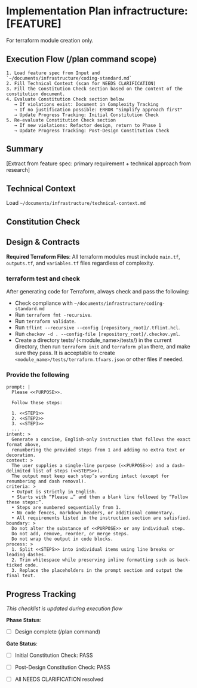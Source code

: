 # Implementation Plan infractructure: [FEATURE]

For terraform module creation only.  

## Execution Flow (/plan command scope)
```
1. Load feature spec from Input and `~/documents/infrastructure/coding-standard.md`
2. Fill Technical Context (scan for NEEDS CLARIFICATION)
3. Fill the Constitution Check section based on the content of the constitution document.
4. Evaluate Constitution Check section below
   → If violations exist: Document in Complexity Tracking
   → If no justification possible: ERROR "Simplify approach first"
   → Update Progress Tracking: Initial Constitution Check
5. Re-evaluate Constitution Check section
   → If new violations: Refactor design, return to Phase 1
   → Update Progress Tracking: Post-Design Constitution Check
```



## Summary
[Extract from feature spec: primary requirement + technical approach from research]

## Technical Context
Load `~/documents/infrastructure/technical-context.md`

## Constitution Check

## Design & Contracts

**Required Terraform Files**: All terraform modules must include `main.tf`, `outputs.tf`, and `variables.tf` files regardless of complexity.

### terraform test and check

After generating code for Terraform, always check and pass the following:

- Check compliance with `~/documents/infrastructure/coding-standard.md`
- Run `terraform fmt -recursive`.
- Run `terraform validate`.
- Run `tflint --recursive --config [repository_root]/.tflint.hcl`.
- Run `checkov -d . --config-file [repository_root]/.checkov.yml`.
- Create a directory tests/ (<module_name>/tests/) in the current directory, then run `terraform init` and `terraform plan` there, and make sure they pass. It is acceptable to create `<module_name>/tests/terraform.tfvars.json` or other files if needed.

### Provide the following

~~~
prompt: |
  Please <<PURPOSE>>.

  Follow these steps:

  1. <<STEP1>>
  2. <<STEP2>>
  3. <<STEP3>>
  ...
intent: >
  Generate a concise, English-only instruction that follows the exact format above,
  renumbering the provided steps from 1 and adding no extra text or decoration.
context: >
  The user supplies a single-line purpose (<<PURPOSE>>) and a dash-delimited list of steps (<<STEPS>>).
  The output must keep each step’s wording intact (except for renumbering and dash removal).
criteria: >
  • Output is strictly in English.  
  • Starts with “Please …” and then a blank line followed by “Follow these steps:”.  
  • Steps are numbered sequentially from 1.  
  • No code fences, markdown headers, or additional commentary.  
  • All requirements listed in the instruction section are satisfied.
boundary: >
  Do not alter the substance of <<PURPOSE>> or any individual step.
  Do not add, remove, reorder, or merge steps.
  Do not wrap the output in code blocks.
process: >
  1. Split <<STEPS>> into individual items using line breaks or leading dashes.  
  2. Trim whitespace while preserving inline formatting such as back-ticked code.  
  3. Replace the placeholders in the prompt section and output the final text.
~~~

## Progress Tracking
*This checklist is updated during execution flow*

**Phase Status**:
- [ ] Design complete (/plan command)

**Gate Status**:
- [ ] Initial Constitution Check: PASS
- [ ] Post-Design Constitution Check: PASS
- [ ] All NEEDS CLARIFICATION resolved

